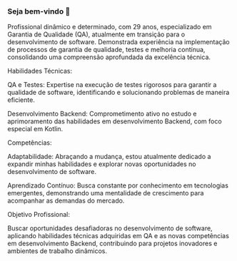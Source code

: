 ### Seja bem-vindo 👋

Profissional dinâmico e determinado, com 29 anos, especializado em Garantia de Qualidade (QA), atualmente em transição para o desenvolvimento de software. Demonstrada experiência na implementação de processos de garantia de qualidade, testes e melhoria contínua, consolidando uma compreensão aprofundada da excelência técnica.

Habilidades Técnicas:

QA e Testes: Expertise na execução de testes rigorosos para garantir a qualidade de software, identificando e solucionando problemas de maneira eficiente.

Desenvolvimento Backend: Comprometimento ativo no estudo e aprimoramento das habilidades em desenvolvimento Backend, com foco especial em Kotlin.

Competências:

Adaptabilidade: Abraçando a mudança, estou atualmente dedicado a expandir minhas habilidades e explorar novas oportunidades no desenvolvimento de software.

Aprendizado Contínuo: Busca constante por conhecimento em tecnologias emergentes, demonstrando uma mentalidade de crescimento para acompanhar as demandas do mercado.

Objetivo Profissional:

Buscar oportunidades desafiadoras no desenvolvimento de software, aplicando habilidades técnicas adquiridas em QA e as novas competências em desenvolvimento Backend, contribuindo para projetos inovadores e ambientes de trabalho dinâmicos.


